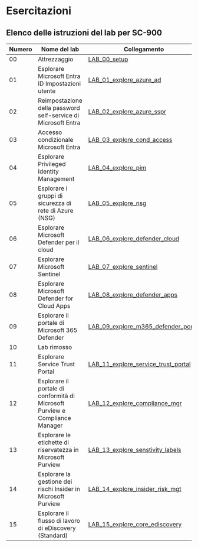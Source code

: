 
# Esercitazioni

## Elenco delle istruzioni del lab per SC-900

| **Numero** | **Nome del lab** | **Collegamento** |
|------|---------|----|
| 00 | Attrezzaggio | [LAB_00_setup](LAB_00_setup.md) |
| 01 | Esplorare Microsoft Entra ID Impostazioni utente | [LAB_01_explore_azure_ad](LAB_01_explore_azure_ad.md) |
| 02 | Reimpostazione della password self-service di Microsoft Entra | [LAB_02_explore_azure_sspr](LAB_02_explore_azure_sspr.md) |
| 03 | Accesso condizionale Microsoft Entra | [LAB_03_explore_cond_access](LAB_03_explore_cond_access.md) |
| 04 | Esplorare Privileged Identity Management | [LAB_04_explore_pim](LAB_04_explore_pim.md) |
| 05 | Esplorare i gruppi di sicurezza di rete di Azure (NSG) | [LAB_05_explore_nsg](LAB_05_explore_nsg.md) |
| 06 | Esplorare Microsoft Defender per il cloud | [LAB_06_explore_defender_cloud](LAB_06_explore_defender_cloud.md) |
| 07 | Esplorare Microsoft Sentinel | [LAB_07_explore_sentinel](LAB_07_explore_sentinel.md) |
| 08 | Esplorare Microsoft Defender for Cloud Apps | [LAB_08_explore_defender_apps](LAB_08_explore_defender_apps.md) |
| 09 | Esplorare il portale di Microsoft 365 Defender | [LAB_09_explore_m365_defender_portal](LAB_09_explore_m365_defender_portal.md) |
| 10 | Lab rimosso |  |
| 11 | Esplorare Service Trust Portal | [LAB_11_explore_service_trust_portal](LAB_11_explore_service_trust_portal.md) |
| 12 | Esplorare il portale di conformità di Microsoft Purview e Compliance Manager | [LAB_12_explore_compliance_mgr](LAB_12_explore_compliance_mgr.md) |
| 13 | Esplorare le etichette di riservatezza in Microsoft Purview | [LAB_13_explore_senstivity_labels](LAB_13_explore_senstivity_labels.md) |
| 14 | Esplorare la gestione dei rischi Insider in Microsoft Purview | [LAB_14_explore_insider_risk_mgt](LAB_14_explore_insider_risk_mgt.md) |
| 15 | Esplorare il flusso di lavoro di eDiscovery (Standard) | [LAB_15_explore_core_ediscovery](LAB_15_explore_core_ediscovery.md) |
